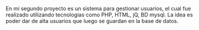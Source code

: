 En mi segundo proyecto es un sistema para gestionar usuarios, el cual fue realizado utilizando tecnologias como PHP, HTML, jQ, BD mysql. 
La idea es poder dar de alta usuarios que luego se guardan en la base de datos.
